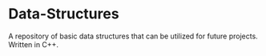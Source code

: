 # Data-Structures
A repository of basic data structures that can be utilized for future projects. Written in C++.
